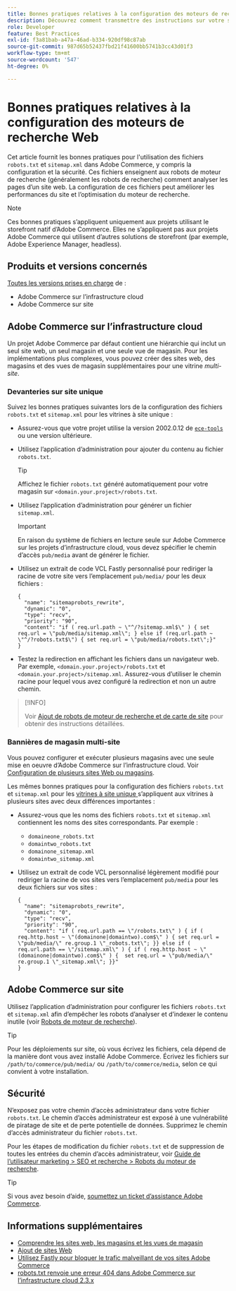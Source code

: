 ```yaml
---
title: Bonnes pratiques relatives à la configuration des moteurs de recherche Web
description: Découvrez comment transmettre des instructions sur votre site Adobe Commerce aux développeurs Web à l’aide de fichiers &grave;robots.txt&grave; et &grave;sitemap.xml&grave;.
role: Developer
feature: Best Practices
exl-id: f3a81bab-a47a-46ad-b334-920df98c87ab
source-git-commit: 987d65b52437fbd21f41600bb5741b3cc43d01f3
workflow-type: tm+mt
source-wordcount: '547'
ht-degree: 0%

---
```



# Bonnes pratiques relatives à la configuration des moteurs de recherche Web

Cet article fournit les bonnes pratiques pour l&#39;utilisation des fichiers `robots.txt` et `sitemap.xml` dans Adobe Commerce, y compris la configuration et la sécurité. Ces fichiers enseignent aux robots de moteur de recherche (généralement les robots de recherche) comment analyser les pages d’un site web. La configuration de ces fichiers peut améliorer les performances du site et l’optimisation du moteur de recherche.

>[!NOTE]
>
>Ces bonnes pratiques s’appliquent uniquement aux projets utilisant le storefront natif d’Adobe Commerce. Elles ne s’appliquent pas aux projets Adobe Commerce qui utilisent d’autres solutions de storefront (par exemple, Adobe Experience Manager, headless).

## Produits et versions concernés

[Toutes les versions prises en charge](../../../release/versions.md) de :

- Adobe Commerce sur l’infrastructure cloud
- Adobe Commerce sur site

## Adobe Commerce sur l’infrastructure cloud

Un projet Adobe Commerce par défaut contient une hiérarchie qui inclut un seul site web, un seul magasin et une seule vue de magasin. Pour les implémentations plus complexes, vous pouvez créer des sites web, des magasins et des vues de magasin supplémentaires pour une vitrine _multi-site_.

### Devanteries sur site unique

Suivez les bonnes pratiques suivantes lors de la configuration des fichiers `robots.txt` et `sitemap.xml` pour les vitrines à site unique :

- Assurez-vous que votre projet utilise la version 2002.0.12 de [`ece-tools`](https://experienceleague.adobe.com/fr/docs/commerce-cloud-service/user-guide/release-notes/ece-tools-package) ou une version ultérieure.
- Utilisez l’application d’administration pour ajouter du contenu au fichier `robots.txt`.

  >[!TIP]
  >
  >Affichez le fichier `robots.txt` généré automatiquement pour votre magasin sur `<domain.your.project>/robots.txt`.

- Utilisez l’application d’administration pour générer un fichier `sitemap.xml`.

  >[!IMPORTANT]
  >
  >En raison du système de fichiers en lecture seule sur Adobe Commerce sur les projets d’infrastructure cloud, vous devez spécifier le chemin d’accès `pub/media` avant de générer le fichier.

- Utilisez un extrait de code VCL Fastly personnalisé pour rediriger la racine de votre site vers l’emplacement `pub/media/` pour les deux fichiers :

  ```vcl
  {
    "name": "sitemaprobots_rewrite",
    "dynamic": "0",
    "type": "recv",
    "priority": "90",
    "content": "if ( req.url.path ~ \"^/?sitemap.xml$\" ) { set req.url = \"pub/media/sitemap.xml\"; } else if (req.url.path ~ \"^/?robots.txt$\") { set req.url = \"pub/media/robots.txt\";}"
  }
  ```

- Testez la redirection en affichant les fichiers dans un navigateur web. Par exemple, `<domain.your.project>/robots.txt` et `<domain.your.project>/sitemap.xml`. Assurez-vous d’utiliser le chemin racine pour lequel vous avez configuré la redirection et non un autre chemin.

>[!INFO]
>
>Voir [Ajout de robots de moteur de recherche et de carte de site](https://experienceleague.adobe.com/fr/docs/commerce-cloud-service/user-guide/configure-store/robots-sitemap) pour obtenir des instructions détaillées.


### Bannières de magasin multi-site

Vous pouvez configurer et exécuter plusieurs magasins avec une seule mise en oeuvre d’Adobe Commerce sur l’infrastructure cloud. Voir [Configuration de plusieurs sites Web ou magasins](https://experienceleague.adobe.com/fr/docs/commerce-cloud-service/user-guide/configure-store/multiple-sites).

Les mêmes bonnes pratiques pour la configuration des fichiers `robots.txt` et `sitemap.xml` pour les [ vitrines à site unique ](#single-site-storefronts) s’appliquent aux vitrines à plusieurs sites avec deux différences importantes :

- Assurez-vous que les noms des fichiers `robots.txt` et `sitemap.xml` contiennent les noms des sites correspondants. Par exemple :
   - `domaineone_robots.txt`
   - `domaintwo_robots.txt`
   - `domainone_sitemap.xml`
   - `domaintwo_sitemap.xml`

- Utilisez un extrait de code VCL personnalisé légèrement modifié pour rediriger la racine de vos sites vers l’emplacement `pub/media` pour les deux fichiers sur vos sites :

  ```vcl
  {
    "name": "sitemaprobots_rewrite",
    "dynamic": "0",
    "type": "recv",
    "priority": "90",
    "content": "if ( req.url.path == \"/robots.txt\" ) { if ( req.http.host ~ \"(domainone|domaintwo).com$\" ) { set req.url = \"pub/media/\" re.group.1 \"_robots.txt\"; }} else if ( req.url.path == \"/sitemap.xml\" ) { if ( req.http.host ~ \"(domainone|domaintwo).com$\" ) {  set req.url = \"pub/media/\" re.group.1 \"_sitemap.xml\"; }}"
  }
  ```

## Adobe Commerce sur site

Utilisez l’application d’administration pour configurer les fichiers `robots.txt` et `sitemap.xml` afin d’empêcher les robots d’analyser et d’indexer le contenu inutile (voir [Robots de moteur de recherche](https://experienceleague.adobe.com/docs/commerce-admin/marketing/seo/seo-overview.html?lang=fr#search-engine-robots)).

>[!TIP]
>
>Pour les déploiements sur site, où vous écrivez les fichiers, cela dépend de la manière dont vous avez installé Adobe Commerce. Écrivez les fichiers sur `/path/to/commerce/pub/media/` ou `/path/to/commerce/media`, selon ce qui convient à votre installation.

## Sécurité

N’exposez pas votre chemin d’accès administrateur dans votre fichier `robots.txt`. Le chemin d’accès administrateur est exposé à une vulnérabilité de piratage de site et de perte potentielle de données. Supprimez le chemin d’accès administrateur du fichier `robots.txt`.

Pour les étapes de modification du fichier `robots.txt` et de suppression de toutes les entrées du chemin d’accès administrateur, voir [ Guide de l’utilisateur marketing > SEO et recherche > Robots du moteur de recherche](https://experienceleague.adobe.com/docs/commerce-admin/marketing/seo/seo-overview.html?lang=fr#search-engine-robots).

>[!TIP]
>
>Si vous avez besoin d’aide, [soumettez un ticket d’assistance Adobe Commerce](https://experienceleague.adobe.com/docs/commerce-knowledge-base/kb/help-center-guide/magento-help-center-user-guide.html?lang=fr#submit-ticket).

## Informations supplémentaires

- [Comprendre les sites web, les magasins et les vues de magasin](https://experienceleague.adobe.com/fr/docs/commerce-cloud-service/user-guide/configure-store/best-practices)
- [Ajout de sites Web](https://experienceleague.adobe.com/fr/docs/commerce-admin/stores-sales/site-store/stores#add-websites)
- [Utilisez Fastly pour bloquer le trafic malveillant de vos sites Adobe Commerce](https://experienceleague.adobe.com/fr/docs/commerce-cloud-service/user-guide/cdn/custom-vcl-snippets/fastly-vcl-blocking)
- [robots.txt renvoie une erreur 404 dans Adobe Commerce sur l’infrastructure cloud 2.3.x](https://experienceleague.adobe.com/docs/commerce-knowledge-base/kb/troubleshooting/miscellaneous/robots.txt-gives-404-error-magento-commerce-cloud-2.3.x.html?lang=fr)
